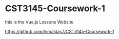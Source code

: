 # CST3145-Coursework-1
this is the Vue.js Lessons Website

https://github.com/himaldas7/CST3145-Coursework-1
